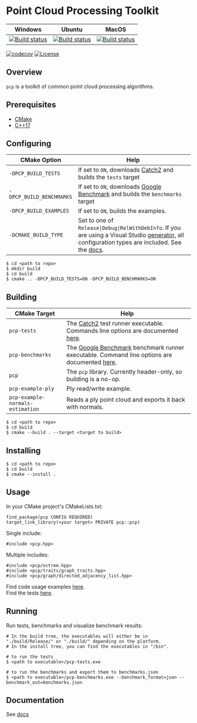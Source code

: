 # Point Cloud Processing Toolkit

| Windows | Ubuntu | MacOS |
| --- | --- | --- |
| [![Build status](https://ci.appveyor.com/api/projects/status/vlci0d4xfeo0p4y9/branch/master?svg=true)](https://ci.appveyor.com/project/Q-Minh/point-cloud-processing/branch/master) | [![Build status](https://ci.appveyor.com/api/projects/status/vto8v29cpp5v9jrt/branch/master?svg=true)](https://ci.appveyor.com/project/Q-Minh/point-cloud-processing-05x2j/branch/master) | [![Build status](https://ci.appveyor.com/api/projects/status/hnb1af22xdu51vtv/branch/master?svg=true)](https://ci.appveyor.com/project/Q-Minh/point-cloud-processing-m4p2m/branch/master) |
   
[![codecov](https://codecov.io/gh/Q-Minh/point-cloud-processing/branch/master/graph/badge.svg?token=ICLU539TV2)](https://codecov.io/gh/Q-Minh/point-cloud-processing) 
[![License](https://img.shields.io/badge/License-Boost%201.0-lightblue.svg)](https://www.boost.org/LICENSE_1_0.txt)

## Overview

`pcp` is a toolkit of common point cloud processing algorithms.

## Prerequisites

- [CMake](https://cmake.org/)
- [C++17](https://en.cppreference.com/w/cpp/17)

## Configuring

| CMake Option | Help |
| --- | --- |
| `-DPCP_BUILD_TESTS` | If set to `ON`, downloads [Catch2](https://github.com/catchorg/Catch2) and builds the `tests` target |
| `-DPCP_BUILD_BENCHMARKS` | If set to `ON`, downloads [Google Benchmark](https://github.com/google/benchmark) and builds the `benchmarks` target |
| `-DPCP_BUILD_EXAMPLES` | If set to `ON`, builds the examples. |
| `-DCMAKE_BUILD_TYPE` | Set to one of `Release\|Debug\|RelWithDebInfo`. If you are using a Visual Studio [generator](https://cmake.org/cmake/help/latest/manual/cmake-generators.7.html), all configuration types are included. See the [docs](https://cmake.org/cmake/help/latest/variable/CMAKE_BUILD_TYPE.html). |  
  
```
$ cd <path to repo>
$ mkdir build
$ cd build
$ cmake .. -DPCP_BUILD_TESTS=ON -DPCP_BUILD_BENCHMARKS=ON
```

## Building

| CMake Target | Help |
| --- | --- |
| `pcp-tests` | The [Catch2](https://github.com/catchorg/Catch2) test runner executable. Commands line options are documented [here](https://github.com/catchorg/Catch2/blob/devel/docs/command-line.md#top). |
| `pcp-benchmarks` | The [Google Benchmark](https://github.com/google/benchmark) benchmark runner executable. Command line options are documented [here](https://github.com/google/benchmark#command-line). |
| `pcp` | The `pcp` library. Currently header-only, so building is a no-op. |
| `pcp-example-ply` | Ply read/write example. |
| `pcp-example-normals-estimation` | Reads a ply point cloud and exports it back with normals. |
```
$ cd <path to repo>
$ cd build
$ cmake --build . --target <target to build>
```

## Installing
```
$ cd <path to repo>
$ cd build
$ cmake --install .
```

## Usage
In your CMake project's CMakeLists.txt:
```
find_package(pcp CONFIG REQUIRED)
target_link_library(<your target> PRIVATE pcp::pcp)
```

Single include:
```
#include <pcp.hpp>
```

Multiple includes:
```
#include <pcp/octree.hpp>
#include <pcp/traits/graph_traits.hpp>
#include <pcp/graph/directed_adjacency_list.hpp>
```

Find code usage examples [here](./examples/).  
Find the tests [here](./test/).

## Running
Run tests, benchmarks and visualize benchmark results:
```
# In the build tree, the executables will either be in "./build/Release/" or "./build/" depending on the platform.
# In the install tree, you can find the executables in "/bin".

# to run the tests
$ <path to executable>/pcp-tests.exe

# to run the benchmarks and export them to benchmarks.json
$ <path to executable>/pcp-benchmarks.exe --benchmark_format=json --benchmark_out=benchmarks.json
```

## Documentation

See [docs](./doc/)
